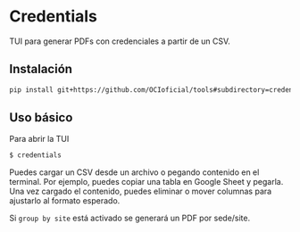 # Credentials

TUI para generar PDFs con credenciales a partir de un CSV.

## Instalación

```bash
pip install git+https://github.com/OCIoficial/tools#subdirectory=credentials
```

## Uso básico

Para abrir la TUI

```bash
$ credentials
```

Puedes cargar un CSV desde un archivo o pegando contenido en el terminal. Por ejemplo, puedes copiar
una tabla en Google Sheet y pegarla. Una vez cargado el contenido, puedes eliminar o mover columnas
para ajustarlo al formato esperado.

Si `group by site` está activado se generará un PDF por sede/site.

